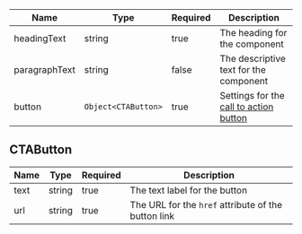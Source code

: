 | Name          | Type                | Required | Description                                       |
| ------------- | ------------------- | -------- | ------------------------------------------------- |
| headingText   | string              | true     | The heading for the component                     |
| paragraphText | string              | false    | The descriptive text for the component            |
| button        | `Object<CTAButton>` | true     | Settings for the [call to action button](#button) |

## CTAButton

| Name | Type   | Required | Description                                         |
| ---- | ------ | -------- | --------------------------------------------------- |
| text | string | true     | The text label for the button                       |
| url  | string | true     | The URL for the `href` attribute of the button link |
